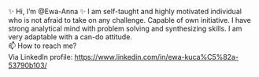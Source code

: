✨ Hi, I’m @Ewa-Anna ✨
I am self-taught and highly motivated individual who is not afraid to take on any challenge. Capable of own initiative. I have strong analytical mind with problem solving and synthesizing skills. I am very adaptable with a can-do attitude.
<br>
📫 How to reach me? 
<br>
Via LinkedIn profile: https://www.linkedin.com/in/ewa-kuca%C5%82a-53790b103/  

